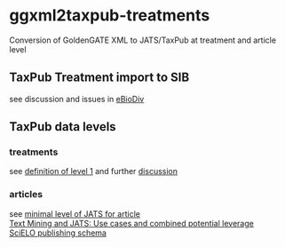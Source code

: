 # ggxml2taxpub-treatments
Conversion of GoldenGATE XML to JATS/TaxPub at treatment and article level

## TaxPub Treatment import to SIB
see discussion and issues in [eBioDiv](https://github.com/plazi/eBioDiv/projects/1)

## TaxPub data levels
### treatments
see [definition of level 1](https://github.com/plazi/ggxml2taxpub/issues/21) and further [discussion](https://github.com/plazi/ggxml2taxpub/issues?q=is%3Aissue+is%3Aopen+label%3A%22data+level%22)

### articles
see [minimal level of JATS for article](https://github.com/plazi/ggxml2taxpub/issues/60)   
[Text Mining and JATS: Use cases and combined potential leverage](https://www.ncbi.nlm.nih.gov/books/NBK540957/)   
[SciELO publishing schema](https://github.com/scieloorg/scielo_publishing_schema)

